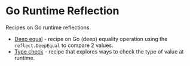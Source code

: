 # Go Runtime Reflection

Recipes on Go runtime reflections.

* [Deep equal](equality) - recipe on Go (deep) equality operation using the `reflect.DeepEqual` to compare 2 values.
* [Type check](typecheck) - recipe that explores ways to check the type of value at runtime.
